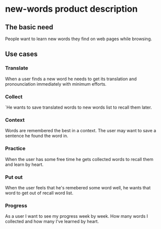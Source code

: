 # new-words product description

## The basic need

People want to learn new words they find on web pages while browsing.

## Use cases

### Translate

When a user finds a new word he needs to get its translation and pronounciation immediately with minimum efforts.

### Collect

`He wants to save translated words to new words list to recall them later.

### Context

Words are remembered the best in a context. The user may want to save a sentence he found the word in.

### Practice

When the user has some free time he gets collected words to recall them and learn by heart.

### Put out

When the user feels that he's remebered some word well, he wants that word to get out of recall word list.

### Progress

As a user I want to see my progress week by week. How many words I collected and how many I've learned by heart.
